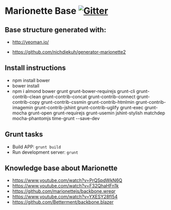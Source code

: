 Marionette Base [![Gitter](https://badges.gitter.im/Join%20Chat.svg)](https://gitter.im/jroperto/marionetteBase?utm_source=badge&utm_medium=badge&utm_campaign=pr-badge)
============

## Base structure generated with: ##

  * http://yeoman.io/

  * https://github.com/nichdiekuh/generator-marionette2


## Install instructions ##

  * npm install bower
  * bower install
  * npm i almond bower grunt grunt-bower-requirejs grunt-cli grunt-contrib-clean grunt-contrib-concat grunt-contrib-connect grunt-contrib-copy grunt-contrib-cssmin grunt-contrib-htmlmin grunt-contrib-imagemin grunt-contrib-jshint grunt-contrib-uglify grunt-exec grunt-mocha grunt-open grunt-requirejs grunt-usemin jshint-stylish matchdep mocha-phantomjs time-grunt --save-dev

## Grunt tasks ##
  
  * Build APP: `grunt build`
  * Run development server: `grunt`

## Knowledge base about Marionette ##

  * https://www.youtube.com/watch?v=PrQSpdWkN6Q
  * https://www.youtube.com/watch?v=F32QhaHFn1k
  * https://github.com/marionettejs/backbone.wreqr
  * https://www.youtube.com/watch?v=YXESY28fI54
  * https://github.com/Betterment/backbone.blazer
